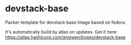 # devstack-base
Packer template for devstack base image based on fedora.

It's automatically build by atlas on updates. Get it here: https://atlas.hashicorp.com/ansiwen/boxes/devstack-base
